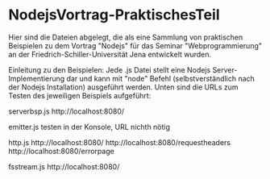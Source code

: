# NodejsVortrag-PraktischesTeil
Hier sind die Dateien abgelegt, die als eine Sammlung von praktischen Beispielen zu dem Vortrag "Nodejs" für das Seminar "Webprogrammierung" an der Friedrich-Schiller-Universität Jena entwickelt wurden.


Einleitung zu den Beispielen:
Jede .js Datei stellt eine Nodejs Server-Implementierung dar und kann mit "node" Befehl (selbstverständlich nach der Nodejs Installation) ausgeführt werden. Unten sind die URLs zum Testen des jeweiligen Beispiels aufgeführt:

serverbsp.js
  http://localhost:8080/

emitter.js
  testen in der Konsole, URL nichth nötig
  
http.js
  http://localhost:8080/
  http://localhost:8080/requestheaders
  http://localhost:8080/errorpage
  
  
fsstream.js
  http://localhost:8080/
